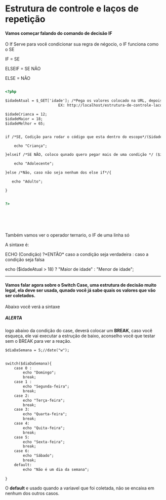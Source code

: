 <h1>Estrutura de controle e laços de repetição </h1>

<h4>Vamos começar falando do comando de decisão IF</h4>

<p>O If Serve para você condicionar sua regra de négocio, o IF funciona como o SE </p>

<p>IF = SE </p>
<p>ELSEIF = SE NÃO </p>
<p>ELSE = NÃO </p>


```html 

<?php

$idadeAtual = $_GET['idade']; /*Pega os valores colocado na URL, depois do ? 
                        EX: http://localhost/estrutura-de-controle-lacos-de-repeticao/if/exemplo01.php?idade=17*/

$idadeCrianca = 12;
$idadeMaior = 18;
$idadeMelhor = 65;


if /*SE, Codição para rodar o código que esta dentro do escopo*/($idadeCrianca > $idadeAtual){

    echo "Criança";

}elseif /*SE NÃO, coloco qunado quero pegar mais de uma condição */ ($idadeMaior > $idadeAtual){

    echo "Adolecente";

}else /*Não, caso não seja nenhum dos else if*/{

   echo "Adulto";

}


?>







```




<p>Também vamos ver o operador ternario, o IF de uma linha só<p>

<p>A sintaxe é:</p>
<p>ECHO (Condição) ?*ENTÃO* caso a condição seja verdadeira : caso a condição seja falsa </p>

<p>echo ($idadeAtual > 18) ? "Maior de idade" : "Menor de idade";

_______________________________________________________________________________________________________________

<h4>Vamos falar agora sobre o Switch Case, uma estrutura de decisão muito legal, ela deve ser usada, qunado você já sabe quais os valores que vão ser coletados.</h4>

<p>Abaixo você verá a sintaxe</p>

<h5>ALERTA</h5>
<p>logo abaixo da condição do case, deverá colocar um <strong>BREAK</strong>, caso você esqueça, ele vai executar a estrução de baixo, aconselho você que testar sem o BREAK para ver a reação.</p>

```html
$diaDaSemana = 5;//date("w");  


switch($diaDaSemana){ 
    case 0 : 
        echo "Domingo"; 
        break; 
    case 1 :  
        echo "Segunda-feira"; 
        break; 
    case 2: 
        echo "Terça-feira"; 
        break; 
    case 3: 
        echo "Quarta-feira"; 
        break;  
    case 4: 
        echo "Quita-feira"; 
        break; 
    case 5: 
        echo "Sexta-feira"; 
        break; 
    case 6:
        echo "Sábado"; 
        break;  
    default: 
        echo "Não é um dia da semana"; 
                   
} 
```





<p>O <strong>default</strong> e usado quando a variavel que foi coletada, não se encaixa em nenhum dos outros casos.</p>


